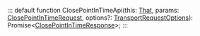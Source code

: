 :::
default function ClosePointInTimeApi(this: [That](./That.md), params: [ClosePointInTimeRequest](./ClosePointInTimeRequest.md), options?: [TransportRequestOptions](./TransportRequestOptions.md)): Promise<[ClosePointInTimeResponse](./ClosePointInTimeResponse.md)>;
:::
